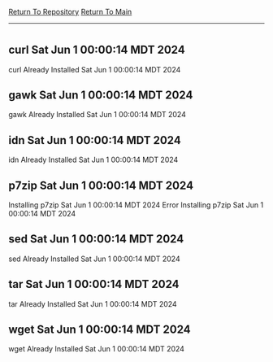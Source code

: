 [Return To Repository](https://github.com/DigitalWarrior/piholeparser/)
[Return To Main](https://github.com/DigitalWarrior/piholeparser/blob/master/RecentRunLogs/Mainlog.md)
____________________________________
# 
## curl Sat Jun  1 00:00:14 MDT 2024
curl Already Installed Sat Jun  1 00:00:14 MDT 2024
## gawk Sat Jun  1 00:00:14 MDT 2024
gawk Already Installed Sat Jun  1 00:00:14 MDT 2024
## idn Sat Jun  1 00:00:14 MDT 2024
idn Already Installed Sat Jun  1 00:00:14 MDT 2024
## p7zip Sat Jun  1 00:00:14 MDT 2024
Installing p7zip Sat Jun  1 00:00:14 MDT 2024
Error Installing p7zip Sat Jun  1 00:00:14 MDT 2024
## sed Sat Jun  1 00:00:14 MDT 2024
sed Already Installed Sat Jun  1 00:00:14 MDT 2024
## tar Sat Jun  1 00:00:14 MDT 2024
tar Already Installed Sat Jun  1 00:00:14 MDT 2024
## wget Sat Jun  1 00:00:14 MDT 2024
wget Already Installed Sat Jun  1 00:00:14 MDT 2024
